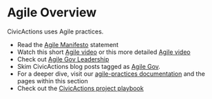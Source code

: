 # Agile Overview

CivicActions uses Agile practices.

- Read the [Agile Manifesto](http://agilemanifesto.org/) statement
- Watch this short [Agile video](https://youtu.be/AsFMHnSfI2I) or this more detailed [Agile video](https://youtu.be/Z9QbYZh1YXY)
- Check out [Agile Gov Leadership](http://www.agilegovleaders.org/)
- Skim CivicActions blog posts tagged as [Agile Gov](https://medium.com/civicactions/tagged/agile-government).
- For a deeper dive, visit our [agile-practices documentation](agile-practices/README.md) and the pages within this section
- Check out the [CivicActions project playbook](https://trello.com/b/qyI4wa18/template-civicactions-project-playbook)

